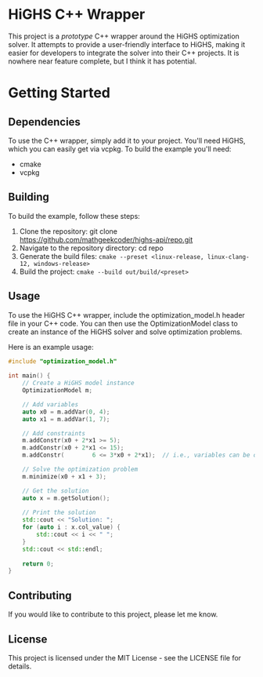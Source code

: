 # HiGHS C++ Wrapper
This project is a *prototype* C++ wrapper around the HiGHS optimization solver. It attempts to provide a user-friendly interface to HiGHS, making it easier for developers to integrate the solver into their C++ projects.  It is nowhere near feature complete, but I think it has potential.

# Getting Started
## Dependencies
To use the C++ wrapper, simply add it to your project.  You'll need HiGHS, which you can easily get via vcpkg.  To build the example you'll need:

- cmake
- vcpkg

## Building
To build the example, follow these steps:

1. Clone the repository: git clone https://github.com/mathgeekcoder/highs-api/repo.git
2. Navigate to the repository directory: cd repo
3. Generate the build files: `cmake --preset <linux-release, linux-clang-12, windows-release>`
4. Build the project: `cmake --build out/build/<preset>`

## Usage
To use the HiGHS C++ wrapper, include the optimization_model.h header file in your C++ code. You can then use the OptimizationModel class to create an instance of the HiGHS solver and solve optimization problems.

Here is an example usage:

```C++
#include "optimization_model.h"  
  
int main() {  
    // Create a HiGHS model instance  
    OptimizationModel m;

    // Add variables
    auto x0 = m.addVar(0, 4);
    auto x1 = m.addVar(1, 7);

    // Add constraints
    m.addConstr(x0 + 2*x1 >= 5);
    m.addConstr(x0 + 2*x1 <= 15);
    m.addConstr(        6 <= 3*x0 + 2*x1);  // i.e., variables can be on either side of inequality.

    // Solve the optimization problem  
    m.minimize(x0 + x1 + 3);

    // Get the solution  
    auto x = m.getSolution();  
  
    // Print the solution  
    std::cout << "Solution: ";  
    for (auto i : x.col_value) {  
        std::cout << i << " ";  
    }  
    std::cout << std::endl;  
  
    return 0;  
}
```

## Contributing
If you would like to contribute to this project, please let me know.

## License
This project is licensed under the MIT License - see the LICENSE file for details.
